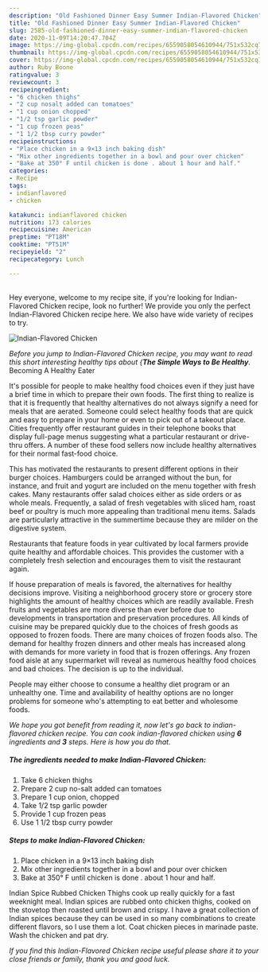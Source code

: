 ```yaml
---
description: "Old Fashioned Dinner Easy Summer Indian-Flavored Chicken"
title: "Old Fashioned Dinner Easy Summer Indian-Flavored Chicken"
slug: 2585-old-fashioned-dinner-easy-summer-indian-flavored-chicken
date: 2020-11-09T14:20:47.704Z
image: https://img-global.cpcdn.com/recipes/6559058054610944/751x532cq70/indian-flavored-chicken-recipe-main-photo.jpg
thumbnail: https://img-global.cpcdn.com/recipes/6559058054610944/751x532cq70/indian-flavored-chicken-recipe-main-photo.jpg
cover: https://img-global.cpcdn.com/recipes/6559058054610944/751x532cq70/indian-flavored-chicken-recipe-main-photo.jpg
author: Ruby Boone
ratingvalue: 3
reviewcount: 3
recipeingredient:
- "6 chicken thighs"
- "2 cup nosalt added can tomatoes"
- "1 cup onion chopped"
- "1/2 tsp garlic powder"
- "1 cup frozen peas"
- "1 1/2 tbsp curry powder"
recipeinstructions:
- "Place chicken in a 9×13 inch baking dish"
- "Mix other ingredients together in a bowl and pour over chicken"
- "Bake at 350° F until chicken is done . about 1 hour and half."
categories:
- Recipe
tags:
- indianflavored
- chicken

katakunci: indianflavored chicken 
nutrition: 173 calories
recipecuisine: American
preptime: "PT18M"
cooktime: "PT51M"
recipeyield: "2"
recipecategory: Lunch

---
```

<br>
Hey everyone, welcome to my recipe site, if you're looking for Indian-Flavored Chicken recipe, look no further! We provide you only the perfect Indian-Flavored Chicken recipe here. We also have wide variety of recipes to try.
<br>


![Indian-Flavored Chicken](https://img-global.cpcdn.com/recipes/6559058054610944/751x532cq70/indian-flavored-chicken-recipe-main-photo.jpg)

<i>Before you jump to Indian-Flavored Chicken recipe, you may want to read this short interesting healthy tips about {<strong>The Simple Ways to Be Healthy</strong>.</i>
Becoming A Healthy Eater

It's possible for people to make healthy food choices even if they just have a brief time in which to prepare their own foods. The first thing to realize is that it is frequently that healthy alternatives do not always signify a need for meals that are aerated. Someone could select healthy foods that are quick and easy to prepare in your home or even to pick out of a takeout place. Cities frequently offer restaurant guides in their telephone books that display full-page menus suggesting what a particular restaurant or drive-thru offers. A number of these food sellers now include healthy alternatives for their normal fast-food choice.

 This has motivated the restaurants to present different options in their burger choices. Hamburgers could be arranged without the bun, for instance, and fruit and yogurt are included on the menu together with fresh cakes. Many restaurants offer salad choices either as side orders or as whole meals. Frequently, a salad of fresh vegetables with sliced ham, roast beef or poultry is much more appealing than traditional menu items.  Salads are particularly attractive in the summertime because they are milder on the digestive system.

Restaurants that feature foods in year cultivated by local farmers provide quite healthy and affordable choices.  This provides the customer with a completely fresh selection and encourages them to visit the restaurant again.

If house preparation of meals is favored, the alternatives for healthy decisions improve. Visiting a neighborhood grocery store or grocery store highlights the amount of healthy choices which are readily available. Fresh fruits and vegetables are more diverse than ever before due to developments in transportation and preservation procedures.  All kinds of cuisine may be prepared quickly due to the choices of fresh goods as opposed to frozen foods. There are many choices of frozen foods also. The demand for healthy frozen dinners and other meals has increased along with demands for more variety in food that is frozen offerings. Any frozen food aisle at any supermarket will reveal as numerous healthy food choices and bad choices. The decision is up to the individual.

People may either choose to consume a healthy diet program or an unhealthy one. Time and availability of healthy options are no longer problems for someone who's attempting to eat better and wholesome foods.


<i>We hope you got benefit from reading it, now let's go back to indian-flavored chicken recipe. You can cook indian-flavored chicken using <strong>6</strong> ingredients and <strong>3</strong> steps. Here is how you do that.
</i>

##### The ingredients needed to make Indian-Flavored Chicken:

1. Take 6 chicken thighs
1. Prepare 2 cup no-salt added can tomatoes
1. Prepare 1 cup onion, chopped
1. Take 1/2 tsp garlic powder
1. Provide 1 cup frozen peas
1. Use 1 1/2 tbsp curry powder


##### Steps to make Indian-Flavored Chicken:

1. Place chicken in a 9×13 inch baking dish
1. Mix other ingredients together in a bowl and pour over chicken
1. Bake at 350° F until chicken is done . about 1 hour and half.


Indian Spice Rubbed Chicken Thighs cook up really quickly for a fast weeknight meal. Indian spices are rubbed onto chicken thighs, cooked on the stovetop then roasted until brown and crispy. I have a great collection of Indian spices because they can be used in so many combinations to create different flavors, so I use them a lot. Coat chicken pieces in marinade paste. Wash the chicken and pat dry. 

<i>If you find this Indian-Flavored Chicken recipe useful please share it to your close friends or family, thank you and good luck.</i>
